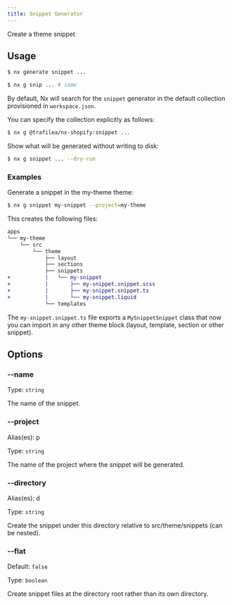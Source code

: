 ```yaml
---
title: Snippet Generator
---
```


Create a theme snippet

## Usage

```bash
$ nx generate snippet ...
```

```bash
$ nx g snip ... # same
```

By default, Nx will search for the `snippet` generator in the default collection provisioned in `workspace.json`.

You can specify the collection explicitly as follows:

```bash
$ nx g @trafilea/nx-shopify:snippet ...
```

Show what will be generated without writing to disk:

```bash
$ nx g snippet ... --dry-run
```

### Examples

Generate a snippet in the my-theme theme:

```bash
$ nx g snippet my-snippet --project=my-theme
```

This creates the following files:

```diff
apps
└── my-theme
    └── src
        └── theme
            ├── layout
            ├── sections
            ├── snippets
+           |   └── my-snippet
+           |       ├── my-snippet.snippet.scss
+           |       ├── my-snippet.snippet.ts
+           |       └── my-snippet.liquid
            └── templates
```

The `my-snippet.snippet.ts` file exports a `MySnippetSnippet` class that now you can import in any other theme block (layout, template, section or other snippet).

## Options

### --name

Type: `string`

The name of the snippet.

### --project

Alias(es): p

Type: `string`

The name of the project where the snippet will be generated.

### --directory

Alias(es): d

Type: `string`

Create the snippet under this directory relative to src/theme/snippets (can be nested).

### --flat

Default: `false`

Type: `boolean`

Create snippet files at the directory root rather than its own directory.
